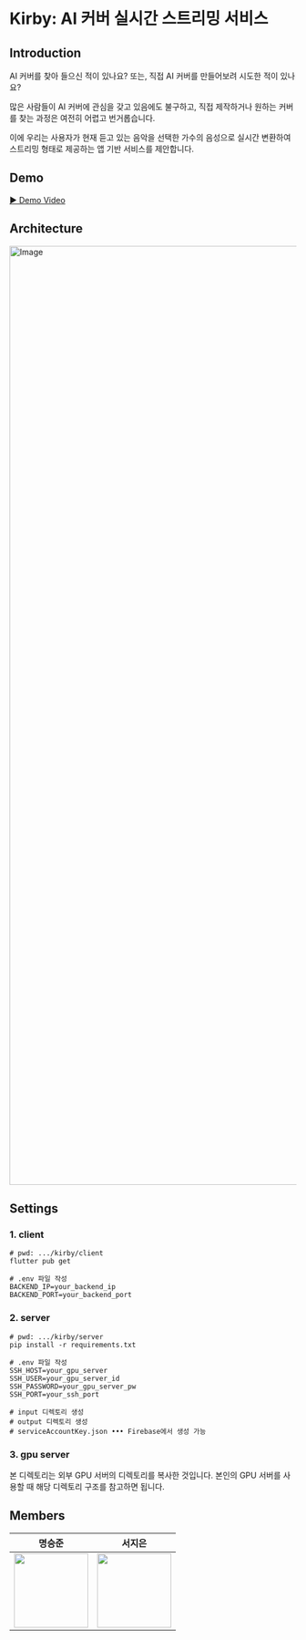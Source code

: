 # Kirby: AI 커버 실시간 스트리밍 서비스

## Introduction
AI 커버를 찾아 들으신 적이 있나요?
또는, 직접 AI 커버를 만들어보려 시도한 적이 있나요?

많은 사람들이 AI 커버에 관심을 갖고 있음에도 불구하고,
직접 제작하거나 원하는 커버를 찾는 과정은 여전히 어렵고 번거롭습니다.

이에 우리는 사용자가 현재 듣고 있는 음악을 선택한 가수의 음성으로 실시간 변환하여 스트리밍 형태로 제공하는 앱 기반 서비스를 제안합니다.

## Demo
[▶ Demo Video](https://github.com/user-attachments/assets/1aecd21c-6e82-4270-bfb4-c086400cd742)

## Architecture
<img width="1648" alt="Image" src="https://github.com/user-attachments/assets/554c5d37-dc99-46c0-a812-6b889dbe53ba" />

## Settings
### 1. client
```
# pwd: .../kirby/client
flutter pub get

# .env 파일 작성
BACKEND_IP=your_backend_ip
BACKEND_PORT=your_backend_port
```

### 2. server
```
# pwd: .../kirby/server
pip install -r requirements.txt

# .env 파일 작성
SSH_HOST=your_gpu_server
SSH_USER=your_gpu_server_id
SSH_PASSWORD=your_gpu_server_pw
SSH_PORT=your_ssh_port

# input 디렉토리 생성
# output 디렉토리 생성
# serviceAccountKey.json ••• Firebase에서 생성 가능
```

### 3. gpu server
본 디렉토리는 외부 GPU 서버의 디렉토리를 복사한 것입니다.
본인의 GPU 서버를 사용할 때 해당 디렉토리 구조를 참고하면 됩니다.


## Members
| 명승준 | 서지은 |
| :-: | :-: |
| <a href="https://github.com/msj99"><img src='https://avatars.githubusercontent.com/u/74344298?v=4' height=130 width=130></img></a> | <a href="https://github.com/maiteun"><img src='https://avatars.githubusercontent.com/u/54938691?v=4' height=130 width=130></img></a>
